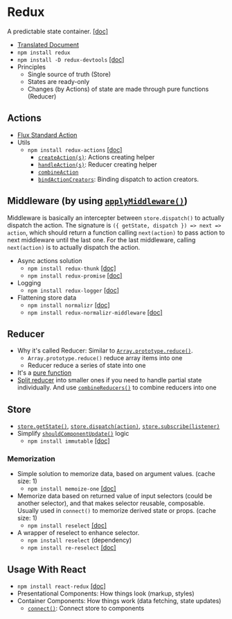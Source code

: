 # Redux
A predictable state container. [[doc]](https://redux.js.org/introduction)
- [Translated Document](https://chentsulin.github.io/redux/index.html)
- `npm install redux`
- `npm install -D redux-devtools`  [[doc]](https://github.com/reduxjs/redux-devtools)
- Principles
    - Single source of truth (Store)
    - States are ready-only
    - Changes (by Actions) of state are made through pure functions (Reducer)

## Actions

- [Flux Standard Action](https://github.com/acdlite/flux-standard-action)
- Utils
	- `npm install redux-actions` [[doc]](https://github.com/redux-utilities/redux-actions)
		- [`createAction(s)`](https://redux-actions.js.org/api/createaction): Actions creating helper
		- [`handleAction(s)`](https://redux-actions.js.org/api/handleaction): Reducer creating helper
		- [`combineAction`](https://redux-actions.js.org/api/combineactions)
		- [`bindActionCreators`](https://redux.js.org/api/bindactioncreators): Binding dispatch to action creators.

## Middleware (by using [`applyMiddleware()`](https://redux.js.org/api/applymiddleware))

Middleware is basically an intercepter between `store.dispatch()` to actually dispatch the action. The signature is `({ getState, dispatch }) => next => action`, which should return a function calling `next(action)` to pass action to next middleware until the last one. For the last middleware, calling `next(action)` is to actually dispatch the action.


- Async actions solution
	- `npm install redux-thunk` [[doc]](https://github.com/reduxjs/redux-thunk)
	- `npm install redux-promise` [[doc]](https://github.com/redux-utilities/redux-promise) 
- Logging
	- `npm install redux-logger` [[doc]](https://github.com/LogRocket/redux-logger)
- Flattening store data
	- `npm install normalizr` [[doc]](https://github.com/paularmstrong/normalizr)
	- `npm install redux-normalizr-middleware` [[doc]](https://github.com/wbinnssmith/redux-normalizr-middleware)

## Reducer

- Why it's called Reducer: Similar to [`Array.prototype.reduce()`](https://developer.mozilla.org/zh-TW/docs/Web/JavaScript/Reference/Global_Objects/Array/Reduce).
	- `Array.prototype.reduce()` reduce array items into one
	- Reducer reduce a series of state into one
- It's a [pure function](https://jigsawye.gitbooks.io/mostly-adequate-guide/content/ch3.html)
- [Split reducer](https://redux.js.org/basics/reducers#splitting-reducers) into smaller ones if you need to handle partial state individually. And use [`combineReducers()`](https://redux.js.org/api/combinereducers) to combine reducers into one

## Store

- [`store.getState()`](https://redux.js.org/api/store#getState), [`store.dispatch(action)`](https://redux.js.org/api/store#dispatch), [`store.subscribe(listener)`](https://redux.js.org/api/store#subscribe)  
- Simplify [`shouldComponentUpdate()`](https://reactjs.org/docs/react-component.html#shouldcomponentupdate) logic
	- `npm install immutable` [[doc]](https://facebook.github.io/immutable-js/)

### Memorization
- Simple solution to memorize data, based on argument values. (cache size: 1)
	- `npm install memoize-one` [[doc]](https://github.com/alexreardon/memoize-one)
- Memorize data based on returned value of input selectors (could be another selector), and that makes selector reusable, composable.  Usually used in `connect()` to memorize derived state or props. (cache size: 1)
	- `npm install reselect` [[doc]](https://github.com/reduxjs/reselect)
- A wrapper of reselect to enhance selector.
	- `npm install reselect` (dependency)
	- `npm install re-reselect` [[doc]](https://github.com/toomuchdesign/re-reselect)

## Usage With React

- `npm install react-redux` [[doc]](https://github.com/reduxjs/react-redux)
- Presentational Components: How things look (markup, styles)
- Container Components: How things work (data fetching, state updates)
    - [`connect()`](https://github.com/reduxjs/react-redux/blob/master/docs/api.md#connect): Connect store to components
